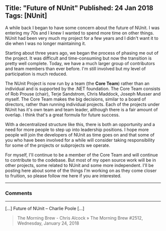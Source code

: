 Title: "Future of NUnit"
Published: 24 Jan 2018
Tags: [NUnit]
---
A while back I began to have some concern about the future of NUnit. I was entering my 70s and I knew I wanted to spend more time on other things. NUnit had been very much my project for a few years and I didn't want it to die when I was no longer maintaining it.

Starting about three years ago, we began the process of phasing me out of the project. It was difficult and time-consuming but now the transition is pretty well complete. Today, we have a much larger group of contributors and team members than ever before. I'm still involved but my level of participation is much reduced.

The NUnit Project is now run by a team (the **Core Team**) rather than an individual and is supported by the .NET foundation. The Core Team consists of Rob Prouse (chair), Terje Sandstrom, Chris Maddock, Joseph Musser and myself. The Core Team makes the big decisions, similar to a board of directors, rather than running individual projects. Each of the projects under NUnit has it's own team and team leader, although there is a fair amount of overlap. I think that's a great formula for future success.

With a decentralized structure like this, there is both an opportunity and a need for more people to step up into leadership positions. I hope more people will join the developers of NUnit as time goes on and that some of you who have been involved for a while will consider taking responsibility for some of the projects or subprojects we operate.

For myself, I'll continue to be a member of the Core Team and will continue to contribute to the codebase. But most of my open source work will be in other projects, some related to NUnit and some more independent. I'll be posting here about some of the things I'm working on as they come closer to fruition, so please follow me here if you are interested.

---

### Comments

---

[&#8230;] Future of NUnit &#8211; Charlie Poole [&#8230;]
>The Morning Brew - Chris Alcock &raquo; The Morning Brew #2512, Wednesday, January 24, 2018
